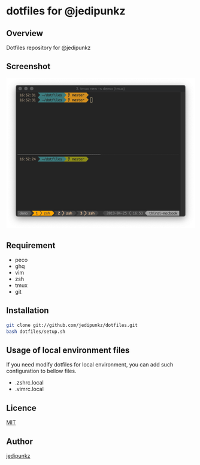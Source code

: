 # dotfiles for @jedipunkz

## Overview

Dotfiles repository for @jedipunkz

## Screenshot

<img src="https://raw.githubusercontent.com/jedipunkz/dotfiles/master/pix/dotfiles.png">

## Requirement

- peco
- ghq
- vim
- zsh
- tmux
- git

## Installation

```bash
git clone git://github.com/jedipunkz/dotfiles.git
bash dotfiles/setup.sh
```

## Usage of local environment files

If you need modify dotfiles for local environment, you can add such configuration to bellow files. 

- .zshrc.local
- .vimrc.local

## Licence

[MIT](https://github.com/tcnksm/tool/blob/master/LICENCE)

## Author

[jedipunkz](https://github.com/jedipunkz)
